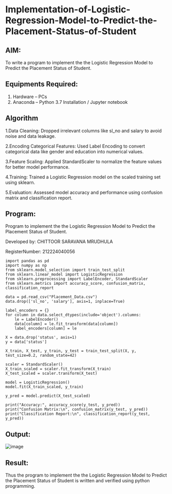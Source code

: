 # Implementation-of-Logistic-Regression-Model-to-Predict-the-Placement-Status-of-Student

## AIM:
To write a program to implement the the Logistic Regression Model to Predict the Placement Status of Student.

## Equipments Required:
1. Hardware – PCs
2. Anaconda – Python 3.7 Installation / Jupyter notebook

## Algorithm

1.Data Cleaning: Dropped irrelevant columns like sl_no and salary to avoid noise and data leakage.

2.Encoding Categorical Features: Used Label Encoding to convert categorical data like gender and education into numerical values.

3.Feature Scaling: Applied StandardScaler to normalize the feature values for better model performance.

4.Training: Trained a Logistic Regression model on the scaled training set using sklearn.

5.Evaluation: Assessed model accuracy and performance using confusion matrix and classification report.

## Program:


Program to implement the the Logistic Regression Model to Predict the Placement Status of Student.

Developed by: CHITTOOR SARAVANA MRUDHULA

RegisterNumber:  212224040056


```
import pandas as pd
import numpy as np
from sklearn.model_selection import train_test_split
from sklearn.linear_model import LogisticRegression
from sklearn.preprocessing import LabelEncoder, StandardScaler
from sklearn.metrics import accuracy_score, confusion_matrix, classification_report

data = pd.read_csv("Placement_Data.csv")
data.drop(['sl_no', 'salary'], axis=1, inplace=True)

label_encoders = {}
for column in data.select_dtypes(include='object').columns:
    le = LabelEncoder()
    data[column] = le.fit_transform(data[column])
    label_encoders[column] = le

X = data.drop('status', axis=1)
y = data['status']

X_train, X_test, y_train, y_test = train_test_split(X, y, test_size=0.2, random_state=42)

scaler = StandardScaler()
X_train_scaled = scaler.fit_transform(X_train)
X_test_scaled = scaler.transform(X_test)

model = LogisticRegression()
model.fit(X_train_scaled, y_train)

y_pred = model.predict(X_test_scaled)

print("Accuracy:", accuracy_score(y_test, y_pred))
print("Confusion Matrix:\n", confusion_matrix(y_test, y_pred))
print("Classification Report:\n", classification_report(y_test, y_pred))

```


## Output:

![image](https://github.com/user-attachments/assets/75da5267-331e-4ca5-bc9f-b845dd86ff06)



## Result:
Thus the program to implement the the Logistic Regression Model to Predict the Placement Status of Student is written and verified using python programming.
